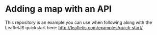 # Adding a map with an API

This repository is an example you can use when following along with the LeafletJS quickstart here: http://leafletjs.com/examples/quick-start/

